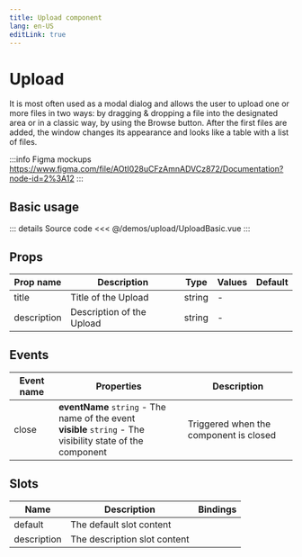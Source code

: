 ```yaml
---
title: Upload component
lang: en-US
editLink: true
---
```


# Upload

It is most often used as a modal dialog and allows the user to upload one or more files in two ways: by dragging & dropping a file into the designated area or in a classic way, by using the Browse button. After the first files are added, the window changes its appearance and looks like a table with a list of files.

:::info Figma mockups
https://www.figma.com/file/AOtI028uCFzAmnADVCz872/Documentation?node-id=2%3A12
:::

## Basic usage

<UploadBasic />

::: details Source code
<<< @/demos/upload/UploadBasic.vue
:::

## Props

| Prop name   | Description               | Type   | Values | Default |
| ----------- | ------------------------- | ------ | ------ | ------- |
| title       | Title of the Upload       | string | -      |         |
| description | Description of the Upload | string | -      |         |

## Events

| Event name | Properties                                                                                                      | Description                            |
| ---------- | --------------------------------------------------------------------------------------------------------------- | -------------------------------------- |
| close      | **eventName** `string` - The name of the event<br/>**visible** `string` - The visibility state of the component | Triggered when the component is closed |

## Slots

| Name        | Description                  | Bindings |
| ----------- | ---------------------------- | -------- |
| default     | The default slot content     |          |
| description | The description slot content |          |
